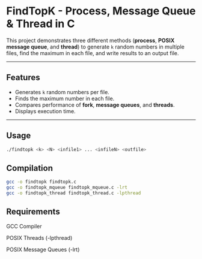 # FindTopK - Process, Message Queue & Thread in C

This project demonstrates three different methods (**process**, **POSIX message queue**, and **thread**) to generate `k` random numbers in multiple files, find the maximum in each file, and write results to an output file.

---

## Features
- Generates `k` random numbers per file.
- Finds the maximum number in each file.
- Compares performance of **fork**, **message queues**, and **threads**.
- Displays execution time.

---

## Usage
```bash
./findtopk <k> <N> <infile1> ... <infileN> <outfile>
```

## Compilation
```bash
gcc -o findtopk findtopk.c
gcc -o findtopk_mqueue findtopk_mqueue.c -lrt
gcc -o findtopk_thread findtopk_thread.c -lpthread
```

## Requirements
GCC Compiler

POSIX Threads (-lpthread)

POSIX Message Queues (-lrt)

